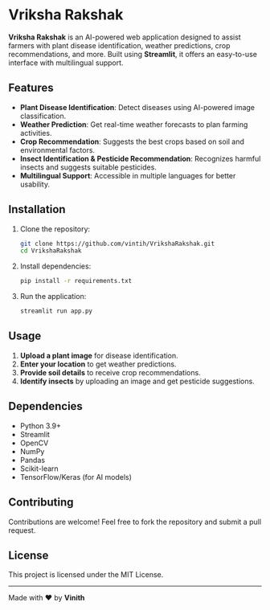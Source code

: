# Vriksha Rakshak

**Vriksha Rakshak** is an AI-powered web application designed to assist farmers with plant disease identification, weather predictions, crop recommendations, and more. Built using **Streamlit**, it offers an easy-to-use interface with multilingual support.

## Features
- **Plant Disease Identification**: Detect diseases using AI-powered image classification.
- **Weather Prediction**: Get real-time weather forecasts to plan farming activities.
- **Crop Recommendation**: Suggests the best crops based on soil and environmental factors.
- **Insect Identification & Pesticide Recommendation**: Recognizes harmful insects and suggests suitable pesticides.
- **Multilingual Support**: Accessible in multiple languages for better usability.

## Installation
1. Clone the repository:
   ```sh
   git clone https://github.com/vintih/VrikshaRakshak.git
   cd VrikshaRakshak
   ```
2. Install dependencies:
   ```sh
   pip install -r requirements.txt
   ```
3. Run the application:
   ```sh
   streamlit run app.py
   ```

## Usage
1. **Upload a plant image** for disease identification.
2. **Enter your location** to get weather predictions.
3. **Provide soil details** to receive crop recommendations.
4. **Identify insects** by uploading an image and get pesticide suggestions.

## Dependencies
- Python 3.9+
- Streamlit
- OpenCV
- NumPy
- Pandas
- Scikit-learn
- TensorFlow/Keras (for AI models)

## Contributing
Contributions are welcome! Feel free to fork the repository and submit a pull request.

## License
This project is licensed under the MIT License.

---
Made with ❤️ by **Vinith**
